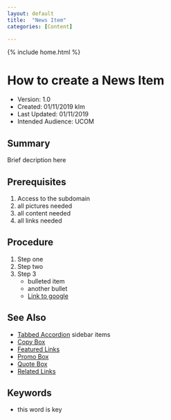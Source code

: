 ```yaml
---
layout: default
title:  "News Item"
categories: [Content] 

---
```

{% include home.html %}
# How to create a News Item
* Version: 1.0
* Created: 01/11/2019 klm
* Last Updated: 01/11/2019
* Intended Audience: UCOM

## Summary

Brief decription here

## Prerequisites

 1. Access to the subdomain
 2. all pictures needed
 3. all content needed
 4. all links needed

## Procedure

1. Step one
2. Step two
3. Step 3
    * bulleted item
    * another bullet
    * [Link to google](http://www.google.com)

## See Also

* [Tabbed Accordion](/TABBED_ACCORDION)
sidebar items
* [Copy Box](/Copy_BOX)
* [Featured Links](/Featured_LINKS)
* [Promo Box](/PROMO_BOX)
* [Quote Box](/QUOTE_BOX)
* [Related Links](/RELATED_LINKS)

## Keywords

* this word is key

